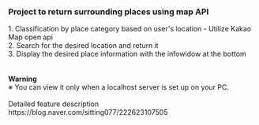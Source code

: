 ### Project to return surrounding places using map API
    
<implementation function>     
1. Classification by place category based on user's location - Utilize Kakao Map open api<br>
2. Search for the desired location and return it<br> 
3. Display the desired place information with the infowidow at the bottom<br>  
<br><br>
<b> Warning </b><br>
※ You can view it only when a localhost server is set up on your PC.
<br><br>
Detailed feature description https://blog.naver.com/sitting077/222623107505
